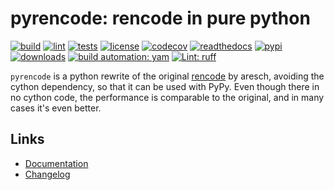 # pyrencode: rencode in pure python

[![build][build_badge]][build_url]
[![lint][lint_badge]][lint_url]
[![tests][tests_badge]][tests_url]
[![license][licence_badge]][licence_url]
[![codecov][codecov_badge]][codecov_url]
[![readthedocs][readthedocs_badge]][readthedocs_url]
[![pypi][pypi_badge]][pypi_url]
[![downloads][pepy_badge]][pepy_url]
[![build automation: yam][yam_badge]][yam_url]
[![Lint: ruff][ruff_badge]][ruff_url]

`pyrencode` is a python rewrite of the original
[rencode](https://github.com/aresch/rencode) by aresch, avoiding the
cython dependency, so that it can be used with PyPy. Even though there
in no cython code, the performance is comparable to the original, and in
many cases it\'s even better.

## Links

- [Documentation]
- [Changelog]

[build_badge]: https://github.com/spapanik/pyrencode/actions/workflows/build.yml/badge.svg
[build_url]: https://github.com/spapanik/pyrencode/actions/workflows/build.yml
[lint_badge]: https://github.com/spapanik/pyrencode/actions/workflows/lint.yml/badge.svg
[lint_url]: https://github.com/spapanik/pyrencode/actions/workflows/lint.yml
[tests_badge]: https://github.com/spapanik/pyrencode/actions/workflows/tests.yml/badge.svg
[tests_url]: https://github.com/spapanik/pyrencode/actions/workflows/tests.yml
[licence_badge]: https://img.shields.io/pypi/l/pyrencode
[licence_url]: https://pyrencode.readthedocs.io/en/stable/LICENSE/
[codecov_badge]: https://codecov.io/github/spapanik/pyrencode/graph/badge.svg?token=Q20F84BW72
[codecov_url]: https://codecov.io/github/spapanik/pyrencode
[readthedocs_badge]: https://readthedocs.org/projects/pyrencode/badge/?version=latest
[readthedocs_url]: https://pyrencode.readthedocs.io/en/latest/
[pypi_badge]: https://img.shields.io/pypi/v/pyrencode
[pypi_url]: https://pypi.org/project/pyrencode
[pepy_badge]: https://pepy.tech/badge/pyrencode
[pepy_url]: https://pepy.tech/project/pyrencode
[yam_badge]: https://img.shields.io/badge/build%20automation-yamk-success
[yam_url]: https://github.com/spapanik/yamk
[ruff_badge]: https://img.shields.io/endpoint?url=https://raw.githubusercontent.com/charliermarsh/ruff/main/assets/badge/v1.json
[ruff_url]: https://github.com/charliermarsh/ruff
[Documentation]: https://pyrencode.readthedocs.io/en/stable/
[Changelog]: https://pyrencode.readthedocs.io/en/stable/CHANGELOG/
